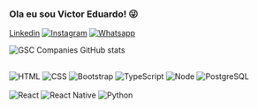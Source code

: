 ### Ola eu sou Victor Eduardo! 😜
[Linkedin](https://img.shields.io/badge/LinkedIn-0077B5?style=for-the-badge&logo=linkedin&logoColor=white)
[![Instagram](https://img.shields.io/badge/Instagram-E4405F?style=for-the-badge&logo=instagram&logoColor=white)](https://www.instagram.com/gsc_companies/)
[![Whatsapp](https://img.shields.io/badge/WhatsApp-25D366?style=for-the-badge&logo=whatsapp&logoColor=white)](https://wa.me//5513996395898)

![GSC Companies GitHub stats](https://github-readme-stats.vercel.app/api?username=GscCompanies&show_icons=true&theme=radical)


<div style="display: inline_blok"><br/>
<img alt="HTML" src="https://img.shields.io/badge/HTML5-E34F26?style=for-the-badge&logo=html5&logoColor=white" />
<img alt="CSS" src="https://img.shields.io/badge/CSS3-1572B6?style=for-the-badge&logo=css3&logoColor=white" />
<!--<img alt="JavaScript" src="https://img.shields.io/badge/JavaScript-F7DF1E?style=for-the-badge&logo=javascript&logoColor=black" />-->
<img alt="Bootstrap" src="https://img.shields.io/badge/Bootstrap-563D7C?style=for-the-badge&logo=bootstrap&logoColor=white" />
<!--<img alt="PHP" src="https://img.shields.io/badge/PHP-777BB4?style=for-the-badge&logo=php&logoColor=white" />-->
<!--<img alt="Python" src="https://img.shields.io/badge/Python-3776AB?style=for-the-badge&logo=python&logoColor=white" />-->
<img alt="TypeScript" src="https://img.shields.io/badge/TypeScript-007ACC?style=for-the-badge&logo=typescript&logoColor=white" />
<img alt="Node" src="https://img.shields.io/badge/Node.js-43853D?style=for-the-badge&logo=node.js&logoColor=white" />
<img alt="PostgreSQL" src="https://img.shields.io/badge/PostgreSQL-316192?style=for-the-badge&logo=postgresql&logoColor=white" />
<!--<img alt="" src="" />-->


<div style="display: inline_blok"><br/>
<img alt="React" src="https://img.shields.io/badge/React-20232A?style=for-the-badge&logo=react&logoColor=61DAFB" />
<img alt="React Native" src="https://img.shields.io/badge/React_Native-20232A?style=for-the-badge&logo=react&logoColor=61DAFB" />
<!--<img alt="PHP" src="https://img.shields.io/badge/PHP-777BB4?style=for-the-badge&logo=php&logoColor=white" />-->
<img alt="Python" src="https://img.shields.io/badge/Python-3776AB?style=for-the-badge&logo=python&logoColor=white" />
</div><br/>
